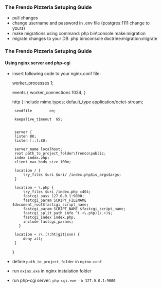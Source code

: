 ### The Frendo Pizzeria Setuping Guide

- pull changes
- change username and password in .env file (postgres:1111 change to yours)
- make migrations using command: php bin\console make:migration
- migrate changes to your DB: php bin\console doctrine:migration:migrate

### The Frendo Pizzeria Setuping Guide

#### Using nginx server and php-cgi

 - insert following code to your nginx.conf file:


    worker_processes  1;
    
    
    events {
    worker_connections  1024;
    }
    
    http {
    include       mime.types;
    default_type  application/octet-stream;
    
    
        sendfile        on;
    
        keepalive_timeout  65;
    
    
        server {
        listen 80;
        listen [::]:80;
    
        server_name localhost;
        root path_to_project_folder\frendo\public;
        index index.php;
        client_max_body_size 100m;
    
        location / {
            try_files $uri $uri/ /index.php$is_args$args;
        }
    
        location ~ \.php {
            try_files $uri /index.php =404;
            fastcgi_pass 127.0.0.1:9000;
            fastcgi_param SCRIPT_FILENAME $document_root$fastcgi_script_name;
            fastcgi_param SCRIPT_NAME $fastcgi_script_name;
            fastcgi_split_path_info ^(.+\.php)(/.+)$;
            fastcgi_index index.php;
            include fastcgi_params;
          }
    
        location ~ /\.(?:ht|git|svn) {
            deny all;
        }
    }

 - define `path_to_project_folder` in `nginx.conf `
 - run `nxinx.exe` in nginx instalation folder
 - run php-cgi server: `php-cgi.exe -b 127.0.0.1:9000`
